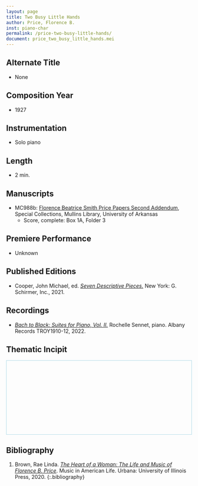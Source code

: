 ```yaml
---
layout: page
title: Two Busy Little Hands
author: Price, Florence B.
inst: piano-char
permalink: /price-two-busy-little-hands/
document: price_two_busy_little_hands.mei
---
```


## Alternate Title
- None

## Composition Year
- 1927

## Instrumentation
- Solo piano

## Length
- 2 min.

## Manuscripts
- MC988b: <a href="https://uark.as.atlas-sys.com/repositories/2/resources/696/" target="_blank">Florence Beatrice Smith Price Papers Second Addendum</a>, Special Collections, Mullins Library, University of Arkansas
    * Score, complete: Box 1A, Folder 3

## Premiere Performance
- Unknown

## Published Editions
- Cooper, John Michael, ed. <a href="https://www.wisemusicclassical.com/work/61376/Seven-Descriptive-Pieces/" target="_blank">*Seven Descriptive Pieces.*</a> New York: G. Schirmer, Inc., 2021.

## Recordings
- <a href="https://www.albanyrecords.com/mm5/merchant.mvc?Screen=PROD&Product_Code=TROY1910-12" target="_black">*Bach to Black: Suites for Piano, Vol. II.*</a> Rochelle Sennet, piano. Albany Records TROY1910-12, 2022.

## Thematic Incipit
<div>
  <div id="app" class="panel" style="border: 1px solid lightblue; min-height: 200px;"></div>
</div>

<script type="module">
  import 'https://www.verovio.org/javascript/app/verovio-app.js';

  const options = {
      defaultView: 'responsive', // default is 'responsive', alternative is 'document'
      defaultZoom: 3, // 0-7, default is 4
      enableResponsive: true, // default is true
      enableDocument: true, // default is true
  }

  // Create the app - here with an empty option object
  const app = new Verovio.App(document.getElementById("app"), options);

  // Load a file (MEI or MusicXML)
  fetch("{{site.baseurl}}/assets/mei/{{page.document}}")
      .then(function(response) {
          return response.text();
      })
      .then(function(text) {
          app.loadData(text);
      });
</script>

## Bibliography
1. Brown, Rae Linda. <a href="https://www.worldcat.org/title/1122800180" target="_blank">*The Heart of a Woman: The Life and Music of Florence B. Price*</a>. Music in American Life. Urbana: University of Illinois Press, 2020.
{:.bibliography}
